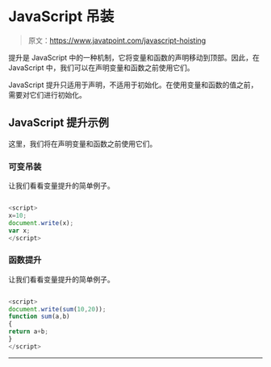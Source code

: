 # JavaScript 吊装

> 原文：<https://www.javatpoint.com/javascript-hoisting>

提升是 JavaScript 中的一种机制，它将变量和函数的声明移动到顶部。因此，在 JavaScript 中，我们可以在声明变量和函数之前使用它们。

JavaScript 提升只适用于声明，不适用于初始化。在使用变量和函数的值之前，需要对它们进行初始化。

## JavaScript 提升示例

这里，我们将在声明变量和函数之前使用它们。

### 可变吊装

让我们看看变量提升的简单例子。

```js

<script>
x=10;
document.write(x);
var x;
</script>

```

### 函数提升

让我们看看变量提升的简单例子。

```js

<script>
document.write(sum(10,20));
function sum(a,b)
{
return a+b;
}
</script>

```

* * *